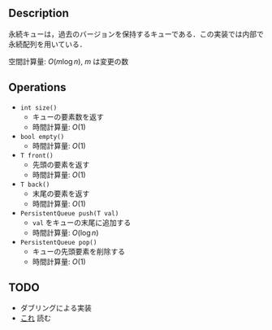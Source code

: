 ## Description

永続キューは，過去のバージョンを保持するキューである．この実装では内部で永続配列を用いている．

空間計算量: $O(m \log n)$, $m$ は変更の数

## Operations

- `int size()`
    - キューの要素数を返す
    - 時間計算量: $O(1)$
- `bool empty()`
    - 時間計算量: $O(1)$
- `T front()`
    - 先頭の要素を返す
    - 時間計算量: $O(1)$
- `T back()`
    - 末尾の要素を返す
    - 時間計算量: $O(1)$
- `PersistentQueue push(T val)`
    - `val` をキューの末尾に追加する
    - 時間計算量: $O(\log n)$
- `PersistentQueue pop()`
    - キューの先頭要素を削除する
    - 時間計算量: $O(1)$

## TODO

- ダブリングによる実装
- [これ](https://www.cs.cmu.edu/~rwh/theses/okasaki.pdf) 読む